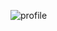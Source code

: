 ![profile](https://user-images.githubusercontent.com/115546774/195360479-1e409055-831d-4704-8374-519bfb386ce2.svg)
